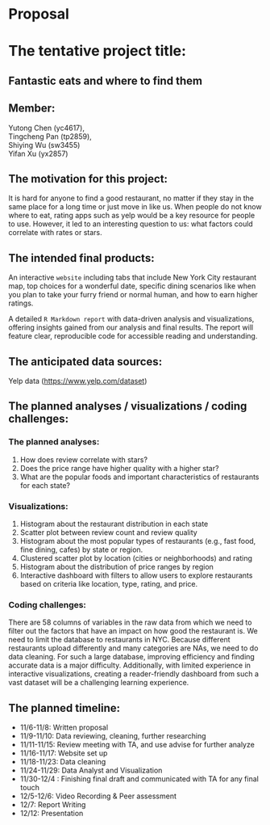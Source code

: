 Proposal
================

# The tentative project title:

## Fantastic eats and where to find them

## Member:

Yutong Chen (yc4617),  
Tingcheng Pan (tp2859),  
Shiying Wu (sw3455)  
Yifan Xu (yx2857)

## The motivation for this project:

It is hard for anyone to find a good restaurant, no matter if they stay
in the same place for a long time or just move in like us. When people
do not know where to eat, rating apps such as yelp would be a key
resource for people to use. However, it led to an interesting question
to us: what factors could correlate with rates or stars.

## The intended final products:

An interactive `website` including tabs that include New York City
restaurant map, top choices for a wonderful date, specific dining
scenarios like when you plan to take your furry friend or normal human,
and how to earn higher ratings.

A detailed `R Markdown report` with data-driven analysis and
visualizations, offering insights gained from our analysis and final
results. The report will feature clear, reproducible code for accessible
reading and understanding.

## The anticipated data sources:

Yelp data (<https://www.yelp.com/dataset>)

## The planned analyses / visualizations / coding challenges:

### The planned analyses:

1.  How does review correlate with stars?  
2.  Does the price range have higher quality with a higher star?  
3.  What are the popular foods and important characteristics of
    restaurants for each state?

### Visualizations:

1.  Histogram about the restaurant distribution in each state
2.  Scatter plot between review count and review quality
3.  Histogram about the most popular types of restaurants (e.g., fast
    food, fine dining, cafes) by state or region.
4.  Clustered scatter plot by location (cities or neighborhoods) and
    rating
5.  Histogram about the distribution of price ranges by region
6.  Interactive dashboard with filters to allow users to explore
    restaurants based on criteria like location, type, rating, and
    price.

### Coding challenges:

There are 58 columns of variables in the raw data from which we need to
filter out the factors that have an impact on how good the restaurant
is. We need to limit the database to restaurants in NYC. Because
different restaurants upload differently and many categories are NAs, we
need to do data cleaning. For such a large database, improving
efficiency and finding accurate data is a major difficulty.
Additionally, with limited experience in interactive visualizations,
creating a reader-friendly dashboard from such a vast dataset will be a
challenging learning experience.

## The planned timeline:

- 11/6-11/8: Written proposal  
- 11/9-11/10: Data reviewing, cleaning, further researching  
- 11/11-11/15: Review meeting with TA, and use advise for further
  analyze  
- 11/16-11/17: Website set up  
- 11/18-11/23: Data cleaning  
- 11/24-11/29: Data Analyst and Visualization  
- 11/30-12/4 : Finishing final draft and communicated with TA for any
  final touch  
- 12/5-12/6: Video Recording & Peer assessment  
- 12/7: Report Writing  
- 12/12: Presentation
